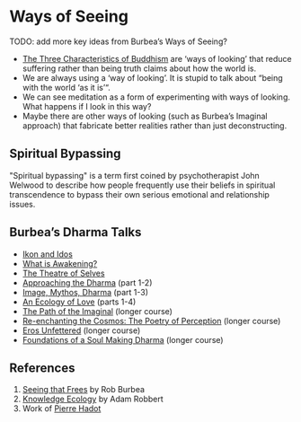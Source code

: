 # Ways of Seeing

TODO: add more key ideas from Burbea’s Ways of Seeing?

* [The Three Characteristics of Buddhism][1] are ‘ways of looking’ that reduce suffering rather than being truth claims about how the world is.
* We are always using a ‘way of looking’. It is stupid to talk about “being with the world ‘as it is’“.
* We can see meditation as a form of experimenting with ways of looking. What happens if I look in this way?
* Maybe there are other ways of looking (such as Burbea’s Imaginal approach) that fabricate better realities rather than just deconstructing.

## Spiritual Bypassing
"Spiritual bypassing" is a term first coined by psychotherapist John Welwood to describe how people frequently use their beliefs in spiritual transcendence to bypass their own serious emotional and relationship issues.  

## Burbea’s Dharma Talks
* [Ikon and Idos][2]
* [What is Awakening?][3]
* [The Theatre of Selves][4]
* [Approaching the Dharma][5] (part 1-2)
* [Image, Mythos, Dharma][6] (part 1-3)
* [An Ecology of Love][7] (parts 1-4)
* [The Path of the Imaginal][8] (longer course)
* [Re-enchanting the Cosmos: The Poetry of Perception][9] (longer course)
* [Eros Unfettered][10] (longer course)
* [Foundations of a Soul Making Dharma][11] (longer course)

## References
1. [Seeing that Frees][12] by Rob Burbea
2. [Knowledge Ecology][13] by Adam Robbert
3. Work of [Pierre Hadot][14]

[1]:	https://www.wikiwand.com/en/Three_marks_of_existence
[2]:	https://dharmaseed.org/teacher/210/?search=ikon+eidos
[3]:	https://dharmaseed.org/teacher/210/talk/50500/
[4]:	https://dharmaseed.org/teacher/210/talk/21819/
[5]:	https://dharmaseed.org/teacher/210/talk/17960/
[6]:	https://dharmaseed.org/retreats/2494/
[7]:	https://dharmaseed.org/retreats/2757/
[8]:	http://dharmaseed.org/retreats/2678
[9]:	https://dharmaseed.org/retreats/3049
[10]:	https://dharmaseed.org/retreats/3270
[11]:	https://dharmaseed.org/retreats/3972/
[12]:	https://www.goodreads.com/book/show/23465025-seeing-that-frees?ac=1&from_search=true
[13]:	https://knowledge-ecology.com/
[14]:	https://www.wikiwand.com/en/Pierre_Hadot